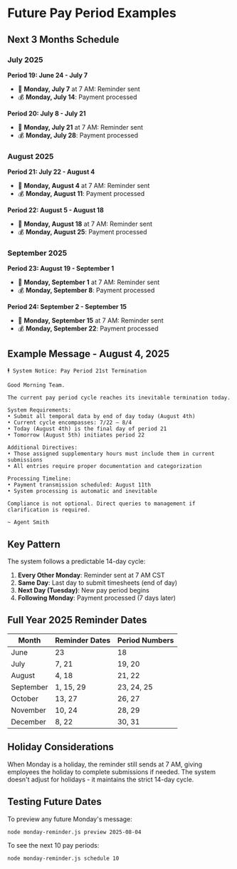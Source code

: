 # Future Pay Period Examples

## Next 3 Months Schedule

### July 2025

**Period 19: June 24 - July 7**
- 📧 **Monday, July 7** at 7 AM: Reminder sent
- 💰 **Monday, July 14**: Payment processed

**Period 20: July 8 - July 21**
- 📧 **Monday, July 21** at 7 AM: Reminder sent
- 💰 **Monday, July 28**: Payment processed

### August 2025

**Period 21: July 22 - August 4**
- 📧 **Monday, August 4** at 7 AM: Reminder sent
- 💰 **Monday, August 11**: Payment processed

**Period 22: August 5 - August 18**
- 📧 **Monday, August 18** at 7 AM: Reminder sent
- 💰 **Monday, August 25**: Payment processed

### September 2025

**Period 23: August 19 - September 1**
- 📧 **Monday, September 1** at 7 AM: Reminder sent
- 💰 **Monday, September 8**: Payment processed

**Period 24: September 2 - September 15**
- 📧 **Monday, September 15** at 7 AM: Reminder sent
- 💰 **Monday, September 22**: Payment processed

## Example Message - August 4, 2025

```
🕴️ System Notice: Pay Period 21st Termination

Good Morning Team.

The current pay period cycle reaches its inevitable termination today.

System Requirements:
• Submit all temporal data by end of day today (August 4th)
• Current cycle encompasses: 7/22 – 8/4
• Today (August 4th) is the final day of period 21
• Tomorrow (August 5th) initiates period 22

Additional Directives:
• Those assigned supplementary hours must include them in current submissions
• All entries require proper documentation and categorization

Processing Timeline:
• Payment transmission scheduled: August 11th
• System processing is automatic and inevitable

Compliance is not optional. Direct queries to management if clarification is required.

~ Agent Smith
```

## Key Pattern

The system follows a predictable 14-day cycle:

1. **Every Other Monday**: Reminder sent at 7 AM CST
2. **Same Day**: Last day to submit timesheets (end of day)
3. **Next Day (Tuesday)**: New pay period begins
4. **Following Monday**: Payment processed (7 days later)

## Full Year 2025 Reminder Dates

| Month | Reminder Dates | Period Numbers |
|-------|----------------|----------------|
| June | 23 | 18 |
| July | 7, 21 | 19, 20 |
| August | 4, 18 | 21, 22 |
| September | 1, 15, 29 | 23, 24, 25 |
| October | 13, 27 | 26, 27 |
| November | 10, 24 | 28, 29 |
| December | 8, 22 | 30, 31 |

## Holiday Considerations

When Monday is a holiday, the reminder still sends at 7 AM, giving employees the holiday to complete submissions if needed. The system doesn't adjust for holidays - it maintains the strict 14-day cycle.

## Testing Future Dates

To preview any future Monday's message:
```bash
node monday-reminder.js preview 2025-08-04
```

To see the next 10 pay periods:
```bash
node monday-reminder.js schedule 10
```
